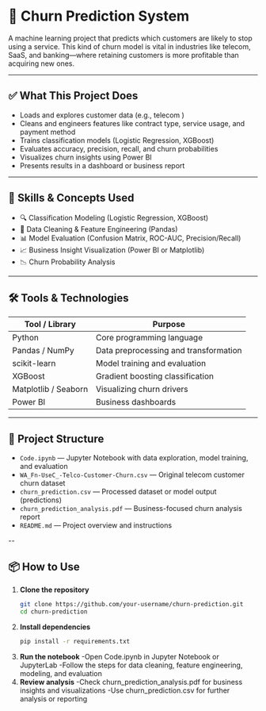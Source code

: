 # 🔁 Churn Prediction System

A machine learning project that predicts which customers are likely to stop using a service. This kind of churn model is vital in industries like telecom, SaaS, and banking—where retaining customers is more profitable than acquiring new ones.

---

## ✅ What This Project Does

- Loads and explores customer data (e.g., telecom )
- Cleans and engineers features like contract type, service usage, and payment method
- Trains classification models (Logistic Regression, XGBoost)
- Evaluates accuracy, precision, recall, and churn probabilities
- Visualizes churn insights using Power BI 
- Presents results in a dashboard or business report

---

## 🧠 Skills & Concepts Used

- 🔍 Classification Modeling (Logistic Regression, XGBoost)
- 🧹 Data Cleaning & Feature Engineering (Pandas)
- 📊 Model Evaluation (Confusion Matrix, ROC-AUC, Precision/Recall)
- 📈 Business Insight Visualization (Power BI or Matplotlib)
- 📉 Churn Probability Analysis

---

## 🛠️ Tools & Technologies

| Tool / Library     | Purpose                                  |
|--------------------|------------------------------------------|
| Python             | Core programming language                |
| Pandas / NumPy     | Data preprocessing and transformation    |
| scikit-learn       | Model training and evaluation            |
| XGBoost            | Gradient boosting classification         |
| Matplotlib / Seaborn| Visualizing churn drivers               |
| Power BI           | Business dashboards                      |


---

## 📂 Project Structure
- `Code.ipynb` — Jupyter Notebook with data exploration, model training, and evaluation  
- `WA_Fn-UseC_-Telco-Customer-Churn.csv` — Original telecom customer churn dataset  
- `churn_prediction.csv` — Processed dataset or model output (predictions)  
- `churn_prediction_analysis.pdf` — Business-focused churn analysis report  
- `README.md` — Project overview and instructions

--
## 📦 How to Use

1. **Clone the repository**
   ```bash
   git clone https://github.com/your-username/churn-prediction.git
   cd churn-prediction
2. **Install dependencies**
   ```bash
   pip install -r requirements.txt
4. **Run the notebook**
-Open Code.ipynb in Jupyter Notebook or JupyterLab
-Follow the steps for data cleaning, feature engineering, modeling, and evaluation
5. **Review analysis**
-Check churn_prediction_analysis.pdf for business insights and visualizations
-Use churn_prediction.csv for further analysis or reporting

